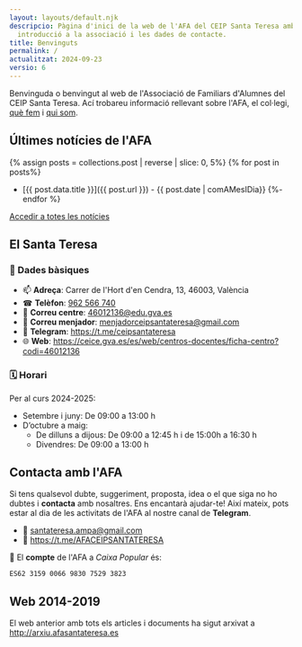 ```yaml
---
layout: layouts/default.njk
descripcio: Pàgina d'inici de la web de l'AFA del CEIP Santa Teresa amb una
  introducció a la associació i les dades de contacte.
title: Benvinguts
permalink: /
actualitzat: 2024-09-23
versio: 6
---
```


Benvinguda o benvingut al web de l'Associació de Familiars d'Alumnes del CEIP Santa Teresa. Ací trobareu informació rellevant sobre l'AFA, el col·legi, [què fem](/que-fem) i [qui som](/qui-som).

## Últimes notícies de l'AFA

{% assign posts = collections.post | reverse  | slice: 0, 5%}
{% for post in posts%}
* [{{ post.data.title }}]({{ post.url }}) - {{ post.date | comAMesIDia}}
{%- endfor %}

[Accedir a totes les notícies](/noticies)

## El Santa Teresa

### 📓 Dades bàsiques

* 📫 **Adreça**: Carrer de l'Hort d'en Cendra, 13, 46003, València
* ☎ **Telèfon**: [962 566 740](tel:+34962566740)
* 📧 **Correu centre**: <46012136@edu.gva.es>
* 📧 **Correu menjador**: <menjadorceipsantateresa@gmail.com>
* 📢 **Telegram**: <https://t.me/ceipsantateresa>
* 🌐 **Web**: <https://ceice.gva.es/es/web/centros-docentes/ficha-centro?codi=46012136>

### 🗓 Horari

Per al curs 2024-2025:

* Setembre i juny: De 09:00 a 13:00 h
* D’octubre a maig:
  * De dilluns a dijous: De 09:00 a 12:45 h i de 15:00h a 16:30 h
  * Divendres: De 09:00 a 13:00 h

## Contacta amb l'AFA

Si tens qualsevol dubte, suggeriment, proposta, idea o el que siga no ho dubtes i **contacta** amb nosaltres. Ens encantarà ajudar-te! Així mateix, pots estar al dia de les activitats de l'AFA al nostre canal de **Telegram**.

* 📧 <santateresa.ampa@gmail.com>
* 📢 <https://t.me/AFACEIPSANTATERESA>

🏦 El **compte** de l'AFA a *Caixa Popular* és:

```
ES62 3159 0066 9830 7529 3823
```

## Web 2014-2019

El web anterior amb tots els articles i documents ha sigut arxivat a <http://arxiu.afasantateresa.es>
